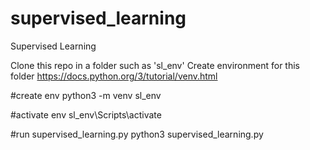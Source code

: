 # supervised_learning
Supervised Learning

Clone this repo in a folder such as 'sl_env'
Create environment for this folder 
https://docs.python.org/3/tutorial/venv.html

#create env
python3 -m venv sl_env 

#activate env
sl_env\Scripts\activate

#run supervised_learning.py
python3 supervised_learning.py
